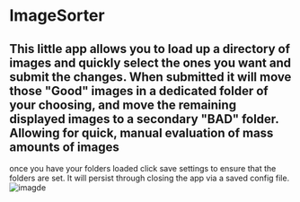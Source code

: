 # ImageSorter
This little app allows you to load up a directory of images and quickly select the ones you want and submit the changes. When submitted it will move those "Good" images in a dedicated folder of your choosing, and move the remaining displayed images to a secondary "BAD" folder. Allowing for quick, manual evaluation of mass amounts of images
-
once you have your folders loaded click save settings to ensure that the folders are set. It will persist through closing the app via a saved config file.
![imagde](https://github.com/user-attachments/assets/be28561d-e9a6-45d9-bdc1-bff99f264498)
